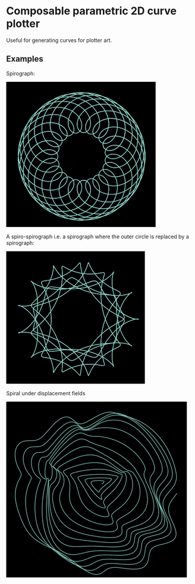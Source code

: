 # Composable parametric 2D curve plotter

Useful for generating curves for plotter art.

## Examples
Spirograph:

![Spirograph][spiro]

A spiro-spirograph i.e. a spirograph where the outer circle is replaced by a spirograph:

![Spiro-spirograph][spirospiro]

Spiral under displacement fields

![displacement fields][fields2]


[spiro]: https://raw.githubusercontent.com/adi-muresan/para-plotter/master/images/spirograph.png "Spirograph"
[spirospiro]: https://raw.githubusercontent.com/adi-muresan/para-plotter/master/images/spiro-spiro.png "Spiro-spirograph"
[fields1]: https://raw.githubusercontent.com/adi-muresan/para-plotter/master/images/fields.png "Displacement fields"
[fields2]: https://raw.githubusercontent.com/adi-muresan/para-plotter/master/images/fields2.png "Displacement fields"

